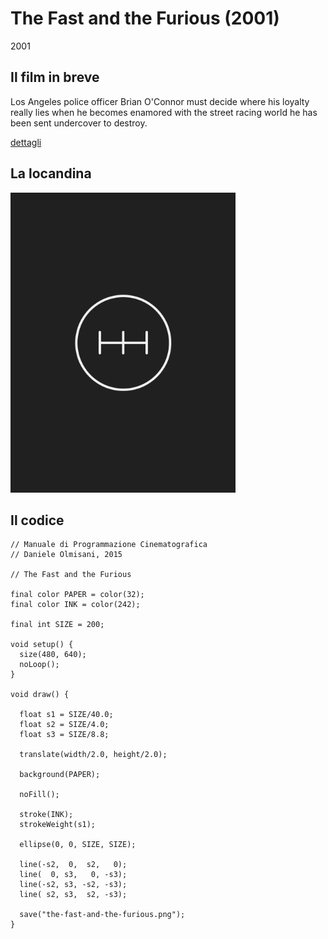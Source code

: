 # The Fast and the Furious (2001)

2001

## Il film in breve
Los Angeles police officer Brian O'Connor must decide where his loyalty really lies when he becomes enamored with the street racing world he has been sent undercover to destroy.

[dettagli](https://www.imdb.com/title/tt0232500/)

## La locandina
<img src="the-fast-and-the-furious.png"  width="360px" title="The Fast and the Furious">


## Il codice
```processing
// Manuale di Programmazione Cinematografica
// Daniele Olmisani, 2015

// The Fast and the Furious

final color PAPER = color(32);
final color INK = color(242);

final int SIZE = 200;

void setup() {
  size(480, 640);
  noLoop();
}

void draw() {
  
  float s1 = SIZE/40.0;
  float s2 = SIZE/4.0;
  float s3 = SIZE/8.8;
  
  translate(width/2.0, height/2.0);
  
  background(PAPER);
  
  noFill();
  
  stroke(INK);
  strokeWeight(s1);
  
  ellipse(0, 0, SIZE, SIZE);
  
  line(-s2,  0,  s2,   0);
  line(  0, s3,   0, -s3);
  line(-s2, s3, -s2, -s3);
  line( s2, s3,  s2, -s3);
  
  save("the-fast-and-the-furious.png");
}
```
